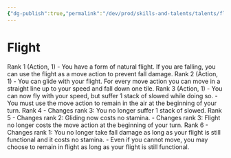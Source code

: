 ```yaml
---
{"dg-publish":true,"permalink":"/dev/prod/skills-and-talents/talents/flight/"}
---
```


# Flight
Rank 1 (Action, 1)
	- You have a form of natural flight. If you are falling, you can use the flight as a move action to prevent fall damage.
Rank 2 (Action, 1)
	- You can glide with your flight. For every move action you can move in a straight line up to your speed and fall down one tile.
Rank 3 (Action, 1)
	- You can now fly with your speed, but suffer 1 stack of slowed while doing so.
	- You must use the move action to remain in the air at the beginning of your turn.
Rank 4
	- Changes rank 3: You no longer suffer 1 stack of slowed.
Rank 5
	- Changes rank 2: Gliding now costs no stamina.
	- Changes rank 3: Flight no longer costs the move action at the beginning of your turn.
Rank 6
	- Changes rank 1: You no longer take fall damage as long as your flight is still functional and it costs no stamina.
	- Even if you cannot move, you may choose to remain in flight as long as your flight is still functional. 
